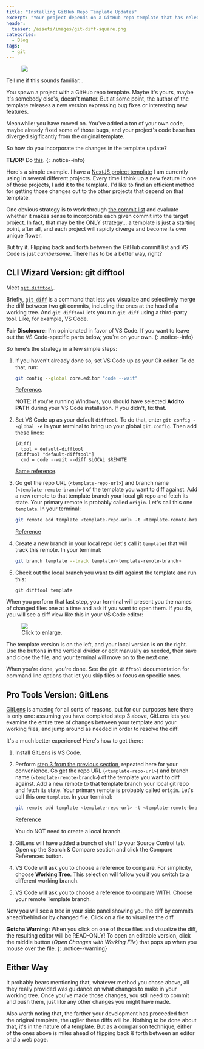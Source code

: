 ```yaml
---
title: "Installing GitHub Repo Template Updates"
excerpt: "Your project depends on a GitHub repo template that has released a new version. How do you integrate the changes?"
header:
  teaser: /assets/images/git-diff-square.png
categories:
  - Blog
tags:
  - git
---
```


<figure class="align-left" style="margin-top: 10px; margin-bottom: 10px; width: 150px;">
    <img src="{{ site.url }}{{ site.baseurl }}/assets/images/git-diff-square.png">
</figure>

Tell me if this sounds familiar...

You spawn a project with a GitHub repo template. Maybe it's yours, maybe it's somebody else's, doesn't matter. But at some point, the author of the template releases a new version expressing bug fixes or interesting new features.

Meanwhile: you have moved on. You've added a ton of your own code, maybe already fixed some of those bugs, and your project's code base has diverged sigificantly from the original template.

So how do you incorporate the changes in the template update?

**TL/DR:** Do [this](#pro-tools-version-gitlens).
{: .notice--info}

Here's a simple example. I have a [NextJS project template](https://github.com/karmaniverous/template-nextjs) I am currently using in several different projects. Every time I think up a new feature in one of those projects, I add it to the template. I'd like to find an efficient method for getting those changes out to the other projects that depend on that template.

One obvious strategy is to work through [the commit list](https://github.com/karmaniverous/template-nextjs/commits/master) and evaluate whether it makes sense to incorporate each given commit into the target project. In fact, that may be the ONLY strategy... a template is just a starting point, after all, and each project will rapidly diverge and become its own unique flower.

But try it. Flipping back and forth between the GitHub commit list and VS Code is just *cumbersome*. There has to be a better way, right?

## CLI Wizard Version: git difftool

Meet [`git difftool`](https://git-scm.com/docs/git-difftool).

Briefly, [`git diff`](https://git-scm.com/docs/git-diff) is a command that lets you visualize and selectively merge the diff between two git commits, including the ones at the head of a working tree. And `git difftool` lets you run `git diff` using a third-party tool. Like, for example, VS Code.

**Fair Disclosure:** I'm opinionated in favor of VS Code. If you want to leave out the VS Code-specific parts below, you're on your own.
{: .notice--info}

So here's the strategy in a few simple steps:

1. If you haven't already done so, set VS Code up as your Git editor. To do that, run:

    ```bash
    git config --global core.editor "code --wait"
    ```
    [Reference](https://stackoverflow.com/questions/30024353/how-to-use-visual-studio-code-as-default-editor-for-git).

    NOTE: if you're running Windows, you should have selected **Add to PATH** during your VS Code installation. If you didn't, fix that.

1. Set VS Code up as your default `difftool`. To do that, enter `git config --global -e` in your terminal to bring up your global `git.config`. Then add these lines:

    ```
    [diff]
      tool = default-difftool
    [difftool "default-difftool"]
      cmd = code --wait --diff $LOCAL $REMOTE
    ```
    [Same reference](https://stackoverflow.com/questions/30024353/how-to-use-visual-studio-code-as-default-editor-for-git).

1. <a id="step-3" />Go get the repo URL (`<template-repo-url>`) and branch name (`<template-remote-branch>`) of the template you want to diff against. Add a new remote to that template branch your local git repo and fetch its state. Your primary remote is probably called `origin`. Let's call this one `template`. In your terminal:

    ```bash
    git remote add template <template-repo-url> -t <template-remote-branch> -f
    ```
    [Reference](https://jigarius.com/blog/multiple-git-remote-repositories)

1. Create a new branch in your local repo (let's call it `template`) that will track this remote. In your terminal:

    ```bash
    git branch template --track template/<template-remote-branch>
    ```

1. Check out the local branch you want to diff against the template and run this:

    ```
    git difftool template
    ```

When you perform that last step, your terminal will present you the names of changed files one at a time and ask if you want to open them. If you do, you will see a diff view like this in your VS Code editor:

<figure >
    <a href="{{ site.url }}{{ site.baseurl }}/assets/images/git-difftool-screenshot.png">
        <img src="{{ site.url }}{{ site.baseurl }}/assets/images/git-difftool-screenshot.png">
    </a>
    <figcaption>Click to enlarge.</figcaption>
</figure>

The template version is on the left, and your local version is on the right. Use the buttons in the vertical divider or edit manually as needed, then save and close the file, and your terminal will move on to the next one.

When you're done, you're done. See the `git difftool` documentation for command line options that let you skip files or focus on specific ones.

## Pro Tools Version: GitLens

[GitLens](https://marketplace.visualstudio.com/items?itemName=eamodio.gitlens) is amazing for all sorts of reasons, but for our purposes here there is only one: assuming you have completed step 3 above, GitLens lets you examine the entire tree of changes between your template and your working files, and jump around as needed in order to resolve the diff. 

It's a much better experience! Here's how to get there:

1. Install [GitLens](https://marketplace.visualstudio.com/items?itemName=eamodio.gitlens) is VS Code.

1. Perform <a href="#step-3">step 3 from the previous section</a>, repeated here for your convenience. Go get the repo URL (`<template-repo-url>`) and branch name (`<template-remote-branch>`) of the template you want to diff against. Add a new remote to that template branch your local git repo and fetch its state. Your primary remote is probably called `origin`. Let's call this one `template`. In your terminal:

    ```bash
    git remote add template <template-repo-url> -t <template-remote-branch> -f
    ```
    [Reference](https://jigarius.com/blog/multiple-git-remote-repositories)

    You do NOT need to create a local branch.

1. GitLens will have added a bunch of stuff to your Source Control tab. Open up the Search & Compare section and click the Compare References button.

1. VS Code will ask you to choose a reference to compare. For simplicity, choose **Working Tree**. This selection will follow you if you switch to a different working branch.

1. VS Code will ask you to choose a reference to compare WITH. Choose your remote Template branch.

Now you will see a tree in your side panel showing you the diff by commits ahead/behind or by changed file. Click on a file to visualize the diff.

**Gotcha Warning:** When you click on one of those files and visualize the diff, the resulting editor will be READ-ONLY! To open an editable version, click the middle button (*Open Changes with Working File*) that pops up when you mouse over the file.
{: .notice--warning}

## Either Way

It probably bears mentioning that, whatever method you chose above, all they really provided was guidance on what changes to make in your working tree. Once you've made those changes, you still need to commit and push them, just like any other changes you might have made.

Also worth noting that, the farther your development has proceeded fron the original template, the uglier these diffs will be. Nothing to be done about that, it's in the nature of a template. But as a comparison technique, either of the ones above is miles ahead of flipping back & forth between an editor and a web page.